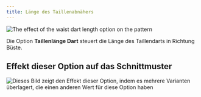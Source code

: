 ```yaml
---
title: Länge des Taillenabnähers
---
```


![The effect of the waist dart length option on the pattern](sample.png)

Die Option **Taillenlänge Dart** steuert die Länge des Taillendarts in Richtung Büste.

## Effekt dieser Option auf das Schnittmuster

![Dieses Bild zeigt den Effekt dieser Option, indem es mehrere Varianten überlagert, die einen anderen Wert für diese Option haben](bella_waistdartlength_sample.svg "Effekt dieser Option auf das Schnittmuster")
